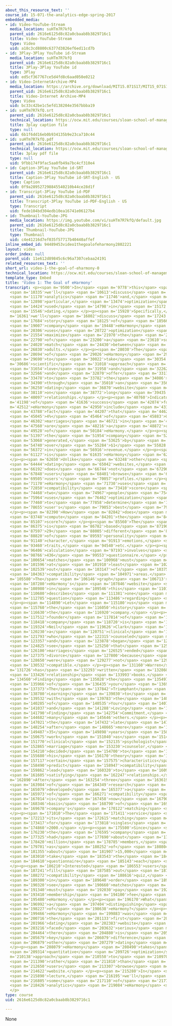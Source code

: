 ```yaml
---
about_this_resource_text: ''
course_id: 15-071-the-analytics-edge-spring-2017
embedded_media:
- id: Video-YouTube-Stream
  media_location: suHTm7R7kfQ
  parent_uid: 2616e6125d8c82a0cbaab8b3829716c1
  title: Video-YouTube-Stream
  type: Video
  uid: a18c3cd8800c6377d3826ef6ed11cd7b
- id: 3Play-3Play YouTube id-Stream
  media_location: suHTm7R7kfQ
  parent_uid: 2616e6125d8c82a0cbaab8b3829716c1
  title: 3Play-3Play YouTube id
  type: 3Play
  uid: ed5cf367767ce5d4fd8c6aad050e0212
- id: Video-InternetArchive-MP4
  media_location: https://archive.org/download/MIT15.071S17/MIT15_071S17_Session_9.3.01_300k.mp4
  parent_uid: 2616e6125d8c82a0cbaab8b3829716c1
  title: Video-Internet Archive-MP4
  type: Video
  uid: bc33c42be1c5efd138204e3567bbba19
- id: suHTm7R7kfQ.srt
  parent_uid: 2616e6125d8c82a0cbaab8b3829716c1
  technical_location: https://ocw.mit.edu/courses/sloan-school-of-management/15-071-the-analytics-edge-spring-2017/integer-optimization/eharmony-maximizing-the-probability-of-love/video-1-the-goal-of-eharmony-0/suHTm7R7kfQ.srt
  title: 3play caption file
  type: null
  uid: 6b1f6dd16eb0b934135b9e23ca710c44
- id: suHTm7R7kfQ.pdf
  parent_uid: 2616e6125d8c82a0cbaab8b3829716c1
  technical_location: https://ocw.mit.edu/courses/sloan-school-of-management/15-071-the-analytics-edge-spring-2017/integer-optimization/eharmony-maximizing-the-probability-of-love/video-1-the-goal-of-eharmony-0/suHTm7R7kfQ.pdf
  title: 3play pdf file
  type: null
  uid: 9fbb174f9fac5aa0fb49a7bc4cf310e4
- id: Caption-3Play YouTube id-SRT
  parent_uid: 2616e6125d8c82a0cbaab8b3829716c1
  title: Caption-3Play YouTube id-SRT-English - US
  type: Caption
  uid: 0f9a289527298845540210b44ce28d1f
- id: Transcript-3Play YouTube id-PDF
  parent_uid: 2616e6125d8c82a0cbaab8b3829716c1
  title: Transcript-3Play YouTube id-PDF-English - US
  type: Transcript
  uid: fede104bd304edb10ea16741e06127b4
- id: Thumbnail-YouTube-JPG
  media_location: https://img.youtube.com/vi/suHTm7R7kfQ/default.jpg
  parent_uid: 2616e6125d8c82a0cbaab8b3829716c1
  title: Thumbnail-YouTube-JPG
  type: Thumbnail
  uid: c4e41216d7ef035f57717b40440affef
inline_embed_id: 94489453video1thegoalofeharmony2802221
layout: video
order_index: null
parent_uid: 11e612d89845c6c96a7307cebaa24191
related_resources_text: ''
short_url: video-1-the-goal-of-eharmony-0
technical_location: https://ocw.mit.edu/courses/sloan-school-of-management/15-071-the-analytics-edge-spring-2017/integer-optimization/eharmony-maximizing-the-probability-of-love/video-1-the-goal-of-eharmony-0
template_type: Embed
title: 'Video 1: The Goal of eHarmony'
transcript: <p><span m='9500'>In</span> <span m='9778'>this</span> <span m='10056'>lecture,</span>
  <span m='10335'>we'll</span> <span m='10613'>discuss</span> <span m='10891'>how</span>
  <span m='11170'>analytics</span> <span m='11746'>and,</span> <span m='12322'>in</span>
  <span m='12898'>particular,</span> <span m='13474'>optimization</span> <span m='14050'>is</span>
  <span m='14424'>used</span> <span m='14798'>in</span> <span m='15172'>online</span>
  <span m='15546'>dating.</span> </p><p><span m='15920'>Specifically,</span> <span
  m='16361'>we'll</span> <span m='16802'>discuss</span> <span m='17243'>the</span>
  <span m='17684'>story</span> <span m='18125'>of</span> <span m='18566'>the</span>
  <span m='19007'>company</span> <span m='19448'>eHarmony</span> <span m='19890'>that</span>
  <span m='20306'>uses</span> <span m='20722'>optimization</span> <span m='21138'>to</span>
  <span m='21554'>maximize</span> <span m='21970'>the</span> <span m='22380'>probability</span>
  <span m='22790'>of</span> <span m='23200'>a</span> <span m='23610'>successful</span>
  <span m='24020'>match</span> <span m='24430'>between</span> <span m='25630'>compatible</span>
  <span m='26830'>adults.</span> </p><p><span m='28030'>The</span> <span m='28362'>goal</span>
  <span m='28694'>of</span> <span m='29026'>eHarmony</span> <span m='29358'>is</span>
  <span m='29690'>to</span> <span m='30022'>take</span> <span m='30354'>a</span> <span
  m='30686'>scientific</span> <span m='31018'>approach</span> <span m='31350'>to</span>
  <span m='31654'>love</span> <span m='31958'>and</span> <span m='32262'>marriage</span>
  <span m='32566'>and</span> <span m='32870'>offer</span> <span m='33174'>it</span>
  <span m='33478'>to</span> <span m='33782'>the</span> <span m='34086'>masses</span>
  <span m='34390'>through</span> <span m='35010'>an</span> <span m='35630'>online</span>
  <span m='36250'>dating</span> <span m='36870'>website</span> <span m='37490'>focused</span>
  <span m='38110'>on</span> <span m='38772'>long</span> <span m='39435'>term</span>
  <span m='40097'>relationships.</span> </p><p><span m='40760'>Indicators</span> <span
  m='41198'>of</span> <span m='41636'>success</span> <span m='42074'>for</span> <span
  m='42512'>eHarmony</span> <span m='42950'>include</span> <span m='43369'>the</span>
  <span m='43788'>fact</span> <span m='44207'>that</span> <span m='44626'>nearly</span>
  <span m='45045'>4%</span> <span m='45464'>of</span> <span m='45883'>U.S.</span>
  <span m='46302'>marriages</span> <span m='46721'>in</span> <span m='47140'>2012</span>
  <span m='47560'>are</span> <span m='48216'>a</span> <span m='48872'>result</span>
  <span m='49528'>of</span> <span m='50184'>eHarmony.</span> </p><p><span m='50840'>Furthermore,</span>
  <span m='51397'>the</span> <span m='51954'>company</span> <span m='52511'>has</span>
  <span m='53068'>generated,</span> <span m='53625'>by</span> <span m='54182'>2009,</span>
  <span m='54740'>over</span> <span m='55284'>$1</span> <span m='55828'>billion</span>
  <span m='56372'>in</span> <span m='56916'>revenue.</span> </p><p><span m='60620'>How</span>
  <span m='61127'>is</span> <span m='61635'>eHarmony</span> <span m='62142'>different?</span>
  </p><p><span m='62650'>Unlike</span> <span m='63248'>other</span> <span m='63846'>online</span>
  <span m='64444'>dating</span> <span m='65042'>websites,</span> <span m='65640'>eHarmony</span>
  <span m='66192'>does</span> <span m='66744'>not</span> <span m='67296'>have</span>
  <span m='67848'>users</span> <span m='68401'>browse</span> <span m='68953'>other</span>
  <span m='69505'>users'</span> <span m='70057'>profiles.</span> </p><p><span m='70610'>Instead,</span>
  <span m='71170'>eHarmony</span> <span m='71730'>uses</span> <span m='72290'>a</span>
  <span m='72850'>compatibility</span> <span m='73410'>score</span> <span m='73970'>between</span>
  <span m='74468'>two</span> <span m='74967'>people</span> <span m='75465'>and</span>
  <span m='75964'>uses</span> <span m='76462'>optimization</span> <span m='76961'>algorithms</span>
  <span m='77460'>to</span> <span m='77858'>determine</span> <span m='78256'>the</span>
  <span m='78655'>user's</span> <span m='79053'>best</span> <span m='79451'>matches.</span>
  </p><p><span m='82390'>How</span> <span m='82842'>does</span> <span m='83295'>eHarmony</span>
  <span m='83748'>compute</span> <span m='84201'>the</span> <span m='84654'>compatibility</span>
  <span m='85107'>score?</span> </p><p><span m='85560'>The</span> <span m='85967'>score</span>
  <span m='86375'>is</span> <span m='86782'>based</span> <span m='87190'>on</span>
  <span m='87597'>29</span> <span m='88005'>different</span> <span m='88412'>dimensions</span>
  <span m='88820'>of</span> <span m='89593'>personality</span> <span m='90366'>including</span>
  <span m='91140'>character,</span> <span m='91913'>emotions,</span> <span m='92686'>values,</span>
  <span m='93460'>traits,</span> <span m='94540'>etc.</span> </p><p><span m='95620'>The</span>
  <span m='96406'>calculation</span> <span m='97193'>involves</span> <span m='97980'>a</span>
  <span m='98766'>436</span> <span m='99553'>questionnaire.</span> </p><p><span m='100340'>The</span>
  <span m='100654'>matches</span> <span m='100968'>must</span> <span m='101282'>meet</span>
  <span m='101596'>at</span> <span m='101910'>least</span> <span m='102224'>25</span>
  <span m='102539'>out</span> <span m='103147'>of</span> <span m='103755'>29</span>
  <span m='104363'>compatibility</span> <span m='104971'>areas.</span> </p><p><span
  m='105580'>The</span> <span m='106146'>graph</span> <span m='106713'>from</span>
  <span m='107280'>eHarmony's</span> <span m='107846'>website</span> <span m='108413'>shown</span>
  <span m='108980'>in</span> <span m='109546'>this</span> <span m='110113'>slide</span>
  <span m='110680'>describes</span> <span m='111381'>one</span> <span m='112083'>such</span>
  <span m='112785'>question</span> <span m='113486'>regarding</span> <span m='114188'>character.</span>
  </p><p><span m='114890'>Let</span> <span m='115180'>us</span> <span m='115470'>discuss</span>
  <span m='115760'>the</span> <span m='116050'>history</span> <span m='116340'>of</span>
  <span m='116630'>the</span> <span m='116920'>company.</span> </p><p><span m='117210'>The</span>
  <span m='117512'>founder</span> <span m='117814'>of</span> <span m='118116'>the</span>
  <span m='118418'>company</span> <span m='118720'>is</span> <span m='119022'>Dr.</span>
  <span m='119324'>Neil</span> <span m='119626'>Clark</span> <span m='119928'>Warren,</span>
  <span m='120230'>a</span> <span m='120751'>clinical</span> <span m='121272'>psychologist</span>
  <span m='121793'>who</span> <span m='122315'>counseled</span> <span m='122836'>couples</span>
  <span m='123357'>and</span> <span m='123878'>began</span> <span m='124400'>to</span>
  <span m='124825'>see</span> <span m='125250'>that</span> <span m='125675'>many</span>
  <span m='126100'>marriages</span> <span m='126525'>ended</span> <span m='126950'>in</span>
  <span m='127375'>divorce</span> <span m='127800'>because</span> <span m='128225'>couples</span>
  <span m='128650'>were</span> <span m='129277'>not</span> <span m='129905'>initially</span>
  <span m='130532'>compatible.</span> </p><p><span m='131160'>Warren</span> <span
  m='131726'>has</span> <span m='132293'>written</span> <span m='132860'>many</span>
  <span m='133426'>relationship</span> <span m='133993'>books.</span> </p><p><span
  m='134560'>Finding</span> <span m='135028'>the</span> <span m='135497'>Love</span>
  <span m='135966'>of</span> <span m='136435'>your</span> <span m='136904'>Life,</span>
  <span m='137373'>The</span> <span m='137842'>Triumphant</span> <span m='138311'>Marriage,</span>
  <span m='138780'>Learning</span> <span m='139030'>to</span> <span m='139281'>Live</span>
  <span m='139532'>with</span> <span m='139783'>the</span> <span m='140034'>Love</span>
  <span m='140285'>of</span> <span m='140535'>Your</span> <span m='140786'>Life</span>
  <span m='141037'>and</span> <span m='141288'>Loving</span> <span m='141539'>It,</span>
  <span m='141790'>Finding</span> <span m='142754'>Commitment,</span> <span m='143718'>and</span>
  <span m='144682'>many</span> <span m='145646'>others.</span> </p><p><span m='146610'>In</span>
  <span m='147021'>the</span> <span m='147432'>late</span> <span m='147843'>1990s,</span>
  <span m='148254'>after</span> <span m='148665'>more</span> <span m='149076'>than</span>
  <span m='149487'>35</span> <span m='149898'>years</span> <span m='150310'>of</span>
  <span m='150675'>work</span> <span m='151040'>as</span> <span m='151405'>a</span>
  <span m='151770'>clinical</span> <span m='152135'>psychologist</span> <span m='152500'>and</span>
  <span m='152865'>marriage</span> <span m='153230'>counselor,</span> <span m='153720'>Warren</span>
  <span m='154210'>decided</span> <span m='154700'>to</span> <span m='155190'>test</span>
  <span m='155680'>his</span> <span m='156170'>theory</span> <span m='156660'>that</span>
  <span m='157117'>certain</span> <span m='157575'>characteristics</span> <span m='158032'>can</span>
  <span m='158490'>predict</span> <span m='158947'>compatibility</span> <span m='159405'>and</span>
  <span m='159862'>lead</span> <span m='160320'>to</span> <span m='160962'>more</span>
  <span m='161605'>satisfying</span> <span m='162247'>relationships.</span> </p><p><span
  m='162890'>After</span> <span m='163254'>three</span> <span m='163619'>years</span>
  <span m='163984'>of</span> <span m='164349'>research</span> <span m='164714'>Warren</span>
  <span m='165079'>developed</span> <span m='165377'>a</span> <span m='165675'>model</span>
  <span m='165973'>of</span> <span m='166271'>compatibility</span> <span m='166570'>that</span>
  <span m='167014'>is</span> <span m='167458'>now</span> <span m='167902'>the</span>
  <span m='168346'>basis</span> <span m='168790'>of</span> <span m='169234'>the</span>
  <span m='169678'>company's</span> <span m='170122'>matching</span> <span m='170566'>system.</span>
  </p><p><span m='171010'>The</span> <span m='171411'>service</span> <span m='171812'>launched</span>
  <span m='172213'>its</span> <span m='172615'>matching</span> <span m='173016'>service</span>
  <span m='173417'>for</span> <span m='173818'>singles</span> <span m='174220'>in</span>
  <span m='174860'>2000.</span> </p><p><span m='175500'>Since</span> <span m='175865'>then,</span>
  <span m='176230'>the</span> <span m='176595'>company</span> <span m='176960'>has</span>
  <span m='177325'>had</span> <span m='177690'>about</span> <span m='178055'>33</span>
  <span m='178420'>million</span> <span m='178785'>members,</span> <span m='179150'>and</span>
  <span m='179701'>as</span> <span m='180252'>of</span> <span m='180804'>2008,</span>
  <span m='181355'>about</span> <span m='181907'>15,000</span> <span m='182458'>people</span>
  <span m='183010'>take</span> <span m='183543'>the</span> <span m='184076'>eHarmony</span>
  <span m='184610'>questionnaire</span> <span m='185143'>each</span> <span m='185676'>day.</span>
  </p><p><span m='186210'>Interested</span> <span m='186553'>users</span> <span m='186897'>may</span>
  <span m='187241'>fill</span> <span m='187585'>out</span> <span m='187928'>the</span>
  <span m='188272'>compatibility</span> <span m='188616'>quiz,</span> <span m='188960'>but</span>
  <span m='189300'>in</span> <span m='189640'>order</span> <span m='189980'>to</span>
  <span m='190320'>see</span> <span m='190660'>matches</span> <span m='191000'>members</span>
  <span m='191340'>must</span> <span m='192030'>pay</span> <span m='192720'>a</span>
  <span m='193410'>membership</span> <span m='194100'>fee</span> <span m='194790'>to</span>
  <span m='195480'>eHarmony.</span> </p><p><span m='196170'>What</span> <span m='196581'>is</span>
  <span m='196992'>a</span> <span m='197404'>distinguishing</span> <span m='197815'>characteristic</span>
  <span m='198227'>of</span> <span m='198638'>eHarmony?</span> </p><p><span m='199050'>While</span>
  <span m='199466'>eHarmony</span> <span m='199883'>was</span> <span m='200300'>not</span>
  <span m='200716'>the</span> <span m='201133'>first</span> <span m='201550'>online</span>
  <span m='201966'>dating</span> <span m='202383'>website</span> <span m='202800'>and</span>
  <span m='203216'>faced</span> <span m='203632'>serious</span> <span m='204048'>competition,</span>
  <span m='204464'>there</span> <span m='204880'>is</span> <span m='205279'>a</span>
  <span m='205679'>key</span> <span m='206079'>difference</span> <span m='206479'>from</span>
  <span m='206879'>other</span> <span m='207279'>dating</span> <span m='207679'>websites.</span>
  </p><p><span m='208079'>eHarmony</span> <span m='208490'>takes</span> <span m='208902'>a</span>
  <span m='209314'>quantitative</span> <span m='209726'>optimization</span> <span
  m='210138'>approach</span> <span m='210550'>to</span> <span m='210970'>matchmaking</span>
  <span m='211390'>rather</span> <span m='211810'>than</span> <span m='212230'>letting</span>
  <span m='212650'>users</span> <span m='213307'>browse</span> <span m='213965'>their</span>
  <span m='214622'>website.</span> </p><p><span m='215280'>In</span> <span m='215585'>this</span>
  <span m='215890'>lecture,</span> <span m='216195'>we'll</span> <span m='216500'>explore</span>
  <span m='216805'>some</span> <span m='217110'>of</span> <span m='217768'>the</span>
  <span m='218426'>analytics</span> <span m='219084'>eHarmony</span> <span m='219742'>uses.</span>
  </p>
type: course
uid: 2616e6125d8c82a0cbaab8b3829716c1

---
```

None